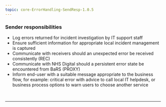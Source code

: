 ```yaml
---
topic: core-ErrorHandling-SendResp-1.0.5
---
```


### Sender responsibilities

- Log errors returned for incident investigation by IT support staff
- Ensure sufficient information for appropriate local incident management is captured
- Communicate with receivers should an unexpected error be received consistently (REC)
- Communicate with NHS Digital should a persistent error state be encountered from BaRS (PROXY)
- Inform end-user with a suitable message appropriate to the business flow, for example: critical error with advice to call local IT helpdesk, or business process options to warn users to choose another service

<br>
<hr>